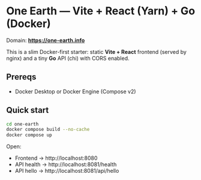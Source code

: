 # One Earth — Vite + React (Yarn) + Go (Docker)

Domain: **https://one-earth.info**

This is a slim Docker-first starter: static **Vite + React** frontend (served by nginx) and a tiny **Go** API (chi) with CORS enabled.

## Prereqs
- Docker Desktop or Docker Engine (Compose v2)

## Quick start
```bash
cd one-earth
docker compose build --no-cache
docker compose up
```

Open:
- Frontend → http://localhost:8080
- API health → http://localhost:8081/health
- API hello  → http://localhost:8081/api/hello
